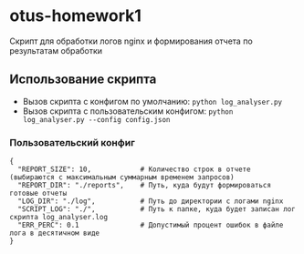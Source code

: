 # otus-homework1

Скрипт для обработки логов nginx и формирования отчета по результатам обработки

## Использование скрипта
- Вызов скрипта с конфигом по умолчанию:
`python log_analyser.py`
- Вызов скрипта с пользовательским конфигом:
`python log_analyser.py --config config.json`
### Пользовательский конфиг
```
{
  "REPORT_SIZE": 10,            # Количество строк в отчете (выбираются с максимальным суммарным временем запросов)
  "REPORT_DIR": "./reports",    # Путь, куда будут формироваться готовые отчеты
  "LOG_DIR": "./log",           # Путь до директории с логами nginx
  "SCRIPT_LOG": "./",           # Путь к папке, куда будет записан лог скрипта log_analyser.log
  "ERR_PERC": 0.1               # Допустимый процент ошибок в файле лога в десятичном виде
}
```